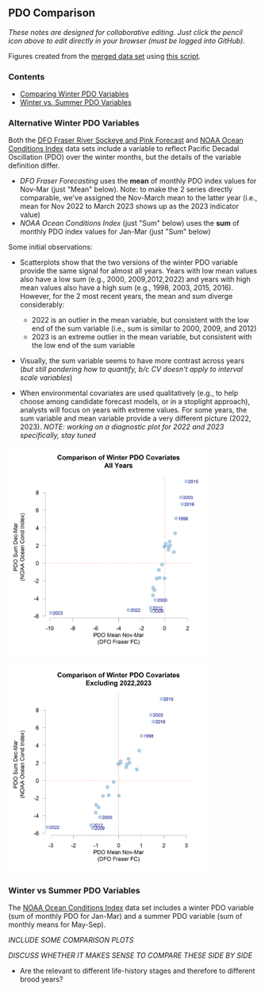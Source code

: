 ## PDO Comparison

*These notes are designed for collaborative editing. Just click the pencil icon above to edit directly in your browser (must be logged into GitHub).*

Figures created from the [merged data set](https://github.com/SOLV-Code/Open-Source-Env-Cov-PacSalmon/blob/main/OUTPUT/Merged_CovariateSet.csv) using [this script](https://github.com/SOLV-Code/Open-Source-Env-Cov-PacSalmon/blob/main/CODE/2_PDO_Comparisons.R).


### Contents

* [Comparing Winter PDO Variables](#Alternative-Winter-PDO-Variables)
* [Winter vs. Summer PDO Variables](#Winter-vs-Summer-PDO-Variables)

### Alternative Winter PDO Variables


Both the [DFO Fraser River Sockeye and Pink Forecast](https://github.com/SOLV-Code/Open-Source-Env-Cov-PacSalmon/tree/main/DATA/DFO_FraserSockeyeForecast)  and [NOAA Ocean Conditions Index](https://github.com/SOLV-Code/Open-Source-Env-Cov-PacSalmon/tree/main/DATA/NOAA_OceanConditionsIndex) data sets include a variable to reflect Pacific Decadal Oscillation (PDO) over the winter months, but the details of the variable definition differ. 

* *DFO Fraser Forecasting*  uses the **mean** of monthly PDO index values for Nov-Mar (just "Mean" below). Note: to make the 2 series directly comparable, we've assigned the Nov-March mean to the latter year (i.e., mean for Nov 2022 to March 2023 shows up as the 2023 indicator value)
* *NOAA Ocean Conditions Index* (just "Sum" below) uses the **sum** of monthly PDO index values for Jan-Mar (just "Sum" below)

Some initial observations:

* Scatterplots show that the two versions of the winter PDO variable provide the same signal for almost all years. Years with low mean values also have a low sum (e.g., 2000, 2009,2012,2022) and years with high mean values  also have a high sum (e.g., 1998, 2003, 2015, 2016). However, for the 2 most recent years, the mean and sum diverge considerably:
   * 2022 is an outlier in the mean variable, but consistent with the low end of the sum variable (i.e., sum is similar to 2000, 2009, and 2012)
   * 2023 is an extreme outlier in the mean variable, but consistent with the low end of the sum variable

* Visually, the sum variable seems to have more contrast across years (*but still pondering how to quantify, b/c CV doesn't apply to interval scale variables*)

* When environmental covariates are used qualitatively (e.g., to help choose among candidate forecast models, or in a stoplight approach), analysts will focus on years with extreme values. For some years, the sum variable and mean variable provide a very different picture (2022, 2023). *NOTE: working on a diagnostic plot for 2022 and 2023 specifically, stay tuned*


<img src="https://github.com/SOLV-Code/Open-Source-Env-Cov-PacSalmon/blob/main/OUTPUT/PDO_Comparisons/PDO_Comparisons_Scatter_All.png"
	width="400">


<img src="https://github.com/SOLV-Code/Open-Source-Env-Cov-PacSalmon/blob/main/OUTPUT/PDO_Comparisons/PDO_Comparisons_Scatter_Excl2023.png"
	width="400">
	
	
	
### Winter vs Summer PDO Variables

The [NOAA Ocean Conditions Index](https://github.com/SOLV-Code/Open-Source-Env-Cov-PacSalmon/tree/main/DATA/NOAA_OceanConditionsIndex) data set includes a winter PDO variable (sum of monthly PDO for Jan-Mar) and a summer PDO variable (sum of monthly means for May-Sep).


*INCLUDE SOME COMPARISON PLOTS*

*DISCUSS WHETHER IT MAKES SENSE TO COMPARE THESE SIDE BY SIDE*
   * Are the relevant to different life-history stages and therefore to different brood years?
